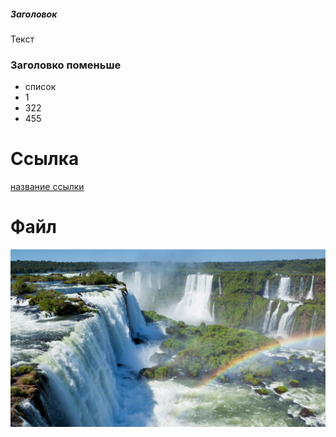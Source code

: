 ##### Заголовок

Текст 

### Заголовко поменьше

* список
* 1
* 322
* 455


# Ссылка
[название ссылки](https://www.markdownguide.org/basic-syntax/)

# Файл 
![файл](IGUAZU-6.jpg)

